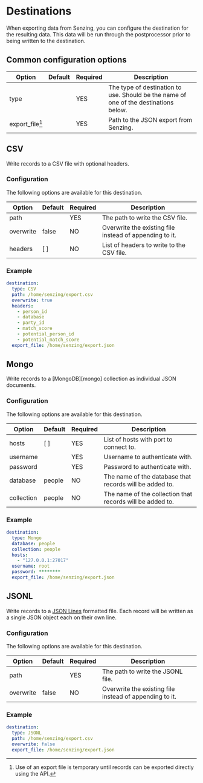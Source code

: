 # Destinations

When exporting data from Senzing, you can configure the destination for the
resulting data. This data will be run through the postprocessor prior to being
written to the destination.

## Common configuration options

| Option          | Default | Required | Description                                                                          |
|-----------------|---------|----------|--------------------------------------------------------------------------------------|
| type            |         | YES      | The type of destination to use. Should be the name of one of the destinations below. |
| export_file[^1] |         | YES      | Path to the JSON export from Senzing.                                                |

## CSV

Write records to a CSV file with optional headers.

### Configuration

The following options are available for this destination.

| Option    | Default | Required | Description                                             |
|-----------|---------|----------|---------------------------------------------------------|
| path      |         | YES      | The path to write the CSV file.                         |
| overwrite | false   | NO       | Overwrite the existing file instead of appending to it. |
| headers   | [ ]     | NO       | List of headers to write to the CSV file.               |

### Example

```yaml
destination:
  type: CSV
  path: /home/senzing/export.csv
  overwrite: true
  headers:
    - person_id
    - database
    - party_id
    - match_score
    - potential_person_id
    - potential_match_score
  export_file: /home/senzing/export.json
```

## Mongo

Write records to a [MongoDB][mongo] collection as individual JSON documents.

### Configuration

The following options are available for this destination.

| Option     | Default | Required | Description                                               |
|------------|---------|----------|-----------------------------------------------------------|
| hosts      | [ ]     | YES      | List of hosts with port to connect to.                    |
| username   |         | YES      | Username to authenticate with.                            |
| password   |         | YES      | Password to authenticate with.                            |
| database   | people  | NO       | The name of the database that records will be added to.   |
| collection | people  | NO       | The name of the collection that records will be added to. |

### Example

```yaml
destination:
  type: Mongo
  database: people
  collection: people
  hosts:
    - "127.0.0.1:27017"
  username: root
  password: ********
  export_file: /home/senzing/export.json
```

## JSONL

Write records to a [JSON Lines][jsonl] formatted file. Each record will be
written as a single JSON object each on their own line.

### Configuration

The following options are available for this destination.

| Option    | Default | Required | Description                                             |
|-----------|---------|----------|---------------------------------------------------------|
| path      |         | YES      | The path to write the JSONL file.                       |
| overwrite | false   | NO       | Overwrite the existing file instead of appending to it. |

### Example

```yaml
destination:
  type: JSONL
  path: /home/senzing/export.csv
  overwrite: false
  export_file: /home/senzing/export.json
```

[jsonl]: https://jsonlines.org/
[^1]: Use of an export file is temporary until records can be exported directly
using the API.
